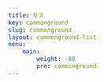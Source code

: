 ```yaml
---
title: 투고
key: commonground
slug: commonground
layout: commonground-list
menu:
    main:
        weight: -80
        pre: commonground
---
```

